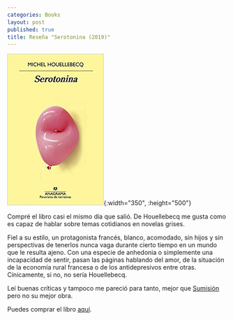 ```yaml
---
categories: Books
layout: post
published: true
title: Reseña "Serotonina (2019)"
---
```

![](/assets/serotoninapanoramadenarrativas.jpg){:width="350", :height="500"}

Compré el libro casi el mismo día que salió. De Houellebecq me gusta como es capaz de hablar sobre temas cotidianos en novelas grises.

Fiel a su estilo, un protagonista francés, blanco, acomodado, sin hijos y sin perspectivas de tenerlos nunca vaga durante cierto tiempo en un mundo que le resulta ajeno. Con una especie de anhedonia o simplemente una incapacidad de sentir, pasan las páginas hablando del amor, de la situación de la economía rural francesa o de los antidepresivos entre otras. Cínicamente, si no, no sería Houellebecq.

Leí buenas críticas y tampoco me pareció para tanto, mejor que [Sumisión](/2019/01/12/resena-sumision.html) pero no su mejor obra.

Puedes comprar el libro [aquí](https://amazon.es/dp/843398022X).
